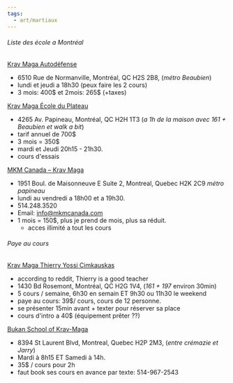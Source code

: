 ```yaml
---
tags:
  - art/martiaux
---
```

###### Liste des école a Montréal
[Krav Maga Autodéfense](https://kravmaga-autodefense.com/)
- 6510 Rue de Normanville, Montréal, QC H2S 2B8, (*métro Beaubien*)
- lundi et jeudi a 18h30 (peux faire les 2 cours)
- 3 mois: 400$ et 2mois: 265$ (+taxes)

[Krav Maga École du Plateau](https://www.kravmagaecole.com/)
- 4265 Av. Papineau, Montréal, QC H2H 1T3 (*a 1h de la maison avec 161 + Beaubien et walk a bit*)
- tarif annuel de 700$
- 3 mois = 350$
- mardi et Jeudi 20h15 - 21h30. 
- cours d'essais

[MKM Canada – Krav Maga](https://mkmcanada.com/)
- 1951 Boul. de Maisonneuve E Suite 2, Montreal, Quebec H2K 2C9 *métro papineau*
- lundi au vendredi a 18h00 et a 19h30.
- 514.248.3520  
- Email: info@mkmcanada.com
- 1 mois = 150$, plus je prend de mois, plus sa réduit.
	- acces illimité a tout les cours


###### Paye au cours
[Krav Maga  Thierry Yossi Cimkauskas ](https://krav.ca/)
- according to reddit, Thierry is a good teacher
- 1430 Bd Rosemont, Montréal, QC H2G 1V4, (*161 + 197* environ 30min)
- 5 cours / semaine, 6h30 en semain ET 9h30 ou 11h30 le weekend
- paye au cours: 39$/ cours, cours de 12 personne.
- se présenter 15min avant + texter pour réserver sa place
- cours d'intro a 40$ (équipement prêter ??)

[Bukan School of Krav-Maga](https://bukan-mtl.ca/)
- 8394 St Laurent Blvd, Montreal, Quebec H2P 2M3, (*entre crémazie et Jarry*)
- Mardi à 8h15 ET Samedi à 14h.
- 35$ / cours pour 2h
- faut book ses cours en avance par texte: 514-967-2543